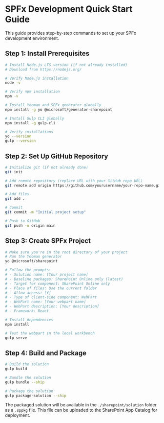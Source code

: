 # SPFx Development Quick Start Guide

This guide provides step-by-step commands to set up your SPFx development environment.

## Step 1: Install Prerequisites

```bash
# Install Node.js LTS version (if not already installed)
# Download from https://nodejs.org/

# Verify Node.js installation
node -v

# Verify npm installation
npm -v

# Install Yeoman and SPFx generator globally
npm install -g yo @microsoft/generator-sharepoint

# Install Gulp CLI globally
npm install -g gulp-cli

# Verify installations
yo --version
gulp --version
```

## Step 2: Set Up GitHub Repository

```bash
# Initialize git (if not already done)
git init

# Add remote repository (replace URL with your GitHub repo URL)
git remote add origin https://github.com/yourusername/your-repo-name.git

# Add files
git add .

# Commit
git commit -m "Initial project setup"

# Push to GitHub
git push -u origin main
```

## Step 3: Create SPFx Project

```bash
# Make sure you're in the root directory of your project
# Run the Yeoman generator
yo @microsoft/sharepoint

# Follow the prompts:
# - Solution name: [Your project name]
# - Baseline packages: SharePoint Online only (latest)
# - Target for component: SharePoint Online only
# - Place of files: Use the current folder
# - Allow access: [Y]
# - Type of client-side component: WebPart
# - WebPart name: [Your webpart name]
# - WebPart description: [Your description]
# - Framework: React

# Install dependencies
npm install

# Test the webpart in the local workbench
gulp serve
```

## Step 4: Build and Package

```bash
# Build the solution
gulp build

# Bundle the solution
gulp bundle --ship

# Package the solution
gulp package-solution --ship
```

The packaged solution will be available in the `./sharepoint/solution` folder as a `.sppkg` file. This file can be uploaded to the SharePoint App Catalog for deployment. 